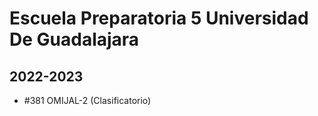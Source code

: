 # Escuela Preparatoria 5 Universidad De Guadalajara

## 2022-2023

- #381 OMIJAL-2 (Clasificatorio)


